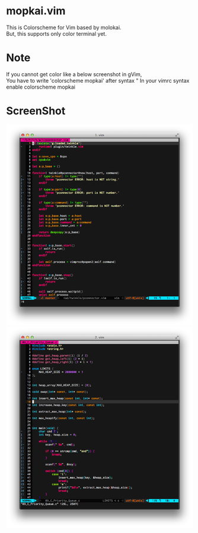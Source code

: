 # mopkai.vim

This is Colorscheme for Vim based by molokai.  
But, this supports only color terminal yet.  

# Note
If you cannot get color like a below screenshot in gVim,  
You have to write 'colorscheme mopkai' after syntax
    " In your vimrc
    syntax enable
    colorscheme mopkai

# ScreenShot
![Vim script](./ss_vim.png)
![C](./ss_c.png)
